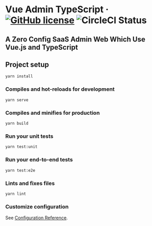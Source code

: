 
# Vue Admin TypeScript &middot; [![GitHub license](https://img.shields.io/badge/license-MIT-blue.svg)](https://github.com/AlexShan2008/vue-admin-ts/LICENSE) ![CircleCI Status](https://github.com/AlexShan2008/vue-admin-ts/workflows/CI/badge.svg)

## A Zero Config SaaS Admin Web Which Use Vue.js and TypeScript

## Project setup
```
yarn install
```

### Compiles and hot-reloads for development
```
yarn serve
```

### Compiles and minifies for production
```
yarn build
```

### Run your unit tests
```
yarn test:unit
```

### Run your end-to-end tests
```
yarn test:e2e
```

### Lints and fixes files
```
yarn lint
```

### Customize configuration
See [Configuration Reference](https://cli.vuejs.org/config/).
